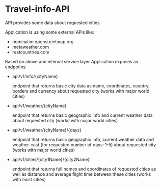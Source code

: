 # Travel-info-API
API provides some data about requested cities

Application is using some external APIs like:

- nominatim.openstreetmap.org
- metaweather.com
- restcountries.com

Based on above and internal service layer Application exposes an endpotins:

  - api/v1/info/{cityName}
  
      endpoint that returns basic city data as name, coordinates, country, borders and currency
      about requested city (works with major world cities)
 
  - api/v1/weather/{cityName}
   
      endpoint that returns basic geographic info and current weather data
      about requested city (works with major world cities)
    
  - api/v1/weather/{cityName}/{days}

      endpoint that returns basic geographic info, current weather data
      and weather-cast (for requested number of days: 1-5)
      about requested city (works with major world cities)
      
  - api/v1/cities/{city1Name}/{city2Name}

      endpoint that returns full names and coordinates of requested cities
      as well as distance and average flight time between these cities
      (works with most cities)
